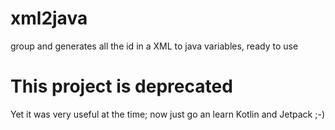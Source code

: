 # xml2java
group and generates all the id in a XML to java variables, ready to use

# This project is deprecated
Yet it was very useful at the time; now just go an learn Kotlin and Jetpack ;-)
